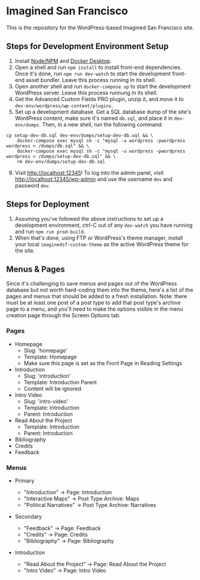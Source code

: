 # Imagined San Francisco

This is the repository for the WordPress-based Imagined San Francisco site.

## Steps for Development Environment Setup

1. Install [Node/NPM](https://nodejs.org/en/) and [Docker Desktop](https://www.docker.com/products/docker-desktop).
2.  Open a shell and run `npm install` to install front-end dependencies.  Once it's done, run `npm run dev-watch` to start the development front-end asset bundler.  Leave this process running in its shell.
3.  Open another shell and run `docker-compose up` to start the development WordPress server.  Leave this process runnung in its shell.
4.  Get the Advanced Custom Fields PRO plugin, unzip it, and move it to `dev-env/wordpress/wp-content/plugins`.
5.  Set up a development database.  Get a SQL database dump of the site's WordPress content, make sure it's named `db.sql`, and place it in `dev-env/dumps`.  Then, in a new shell, run the following command:
```shell
cp setup-dev-db.sql dev-env/dumps/setup-dev-db.sql && \
    docker-compose exec mysql sh -c "mysql -u wordpress -pwordpress wordpress < /dumps/db.sql" && \
    docker-compose exec mysql sh -c "mysql -u wordpress -pwordpress wordpress < /dumps/setup-dev-db.sql" && \
    rm dev-env/dumps/setup-dev-db.sql
```
6.  Visit [http://localhost:12345](http://localhost:12345)!  To log into the admin panel, visit [http://localhost:12345/wp-admin](http://localhost:12345/wp-admin) and use the username `dev` and password `dev`.

## Steps for Deployment

1.  Assuming you've followed the above instructions to set up a development environment, ctrl-C out of any `dev-watch` you have running and run `npm run prod-build`.
2.  When that's done, using FTP or WordPress's theme manager, install your local `imaginedsf-custom-theme` as the active WordPress theme for the site.

## Menus & Pages

Since it's challenging to save menus and pages out of the WordPress database but not worth hard-coding them into the theme, here's a list of the pages and menus that should be added to a fresh installation.  Note: there must be at least one post of a post type to add that post type's archive page to a menu, and you'll need to make the options visible in the menu creation page through the Screen Options tab.

### Pages

- Homepage
    + Slug: 'homepage'
    + Template: Homepage
    + Make sure this page is set as the Front Page in Reading Settings
- Introduction
    + Slug: 'introduction'
    + Template: Introduction Parent
    + Content will be ignored
- Intro Video
    + Slug: 'intro-video'
    + Template: Introduction
    + Parent: Introduction
- Read About the Project
    + Template: Introduction
    + Parent: Introduction
- Bibliography
- Credits
- Feedback


### Menus

- Primary
    + "Introduction" -> Page: Introduction
    + "Interactive Maps" -> Post Type Archive: Maps
    + "Political Narratives" -> Post Type Archive: Narratives

- Secondary
    + "Feedback" -> Page: Feedback
    + "Credits" -> Page: Credits
    + "Bibliography" -> Page: Bibliography

- Introduction
    + "Read About the Project" -> Page: Read About the Project
    + "Intro Video" -> Page: Intro Video
